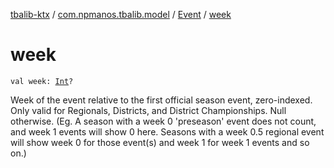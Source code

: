 [tbalib-ktx](../../index.md) / [com.npmanos.tbalib.model](../index.md) / [Event](index.md) / [week](./week.md)

# week

`val week: `[`Int`](https://kotlinlang.org/api/latest/jvm/stdlib/kotlin/-int/index.html)`?`

Week of the event relative to the first official season event, zero-indexed. Only valid for Regionals, Districts, and District Championships. Null otherwise. (Eg. A season with a week 0 'preseason' event does not count, and week 1 events will show 0 here. Seasons with a week 0.5 regional event will show week 0 for those event(s) and week 1 for week 1 events and so on.)

